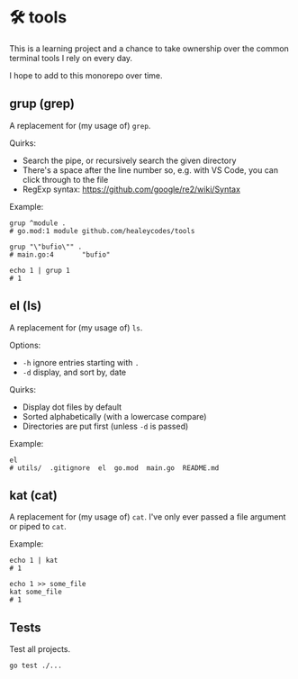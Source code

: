 # 🛠️ tools

This is a learning project and a chance to take ownership over the common terminal tools I rely on every day.

I hope to add to this monorepo over time.

## grup (grep)

A replacement for (my usage of) `grep`.

Quirks:

- Search the pipe, or recursively search the given directory
- There's a space after the line number so, e.g. with VS Code, you can click through to the file
- RegExp syntax: https://github.com/google/re2/wiki/Syntax

Example:

```
grup ^module .
# go.mod:1 module github.com/healeycodes/tools

grup "\"bufio\"" .
# main.go:4       "bufio"

echo 1 | grup 1
# 1
```

## el (ls)

A replacement for (my usage of) `ls`.

Options:

- `-h` ignore entries starting with `.`
- `-d` display, and sort by, date

Quirks:

- Display dot files by default
- Sorted alphabetically (with a lowercase compare)
- Directories are put first (unless `-d` is passed)

Example:

```
el
# utils/  .gitignore  el  go.mod  main.go  README.md
```

## kat (cat)

A replacement for (my usage of) `cat`. I've only ever passed a file argument or piped to `cat`.

Example:

```
echo 1 | kat
# 1

echo 1 >> some_file
kat some_file
# 1
```

## Tests

Test all projects.

```bash
go test ./...
```
